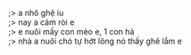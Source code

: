 ;> a nhô ghệ iu<br>
;> nay a cảm ròi e<br>
;> e nuôi mấy con mèo e, 1 con hả<br>
;> nhà a nuôi chó tự hớt lông nó thấy ghê lắm e
